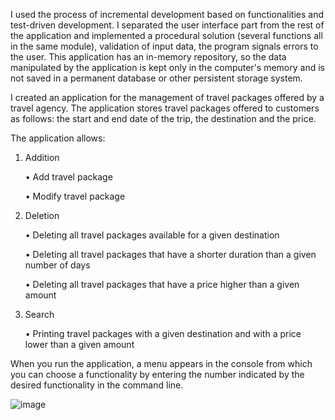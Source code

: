 I used the process of incremental development based on functionalities and test-driven development. I separated the user interface part from the rest of the application and implemented a procedural solution (several functions all in the same module), validation of input data, the program signals errors to the user. This application has an in-memory repository, so the data manipulated by the application is kept
only in the computer's memory and is not saved in a permanent database or other persistent storage system.

I created an application for the management of travel packages offered by a travel agency. The application stores travel packages offered to customers as follows: the start and end date of the trip, the
destination and the price.


The application allows:

   1. Addition
      
      • Add travel package
      
      • Modify travel package


   3. Deletion
      
      • Deleting all travel packages available for a given destination
      
      • Deleting all travel packages that have a shorter duration than a given number of days
      
      • Deleting all travel packages that have a price higher than a given amount


   5. Search
      
      • Printing travel packages with a given destination and with a price lower than a given amount


When you run the application, a menu appears in the console from which you can choose a functionality by entering the number indicated by the desired functionality in the command line.

![image](https://github.com/cristianamihu/UBB_Computer-Science/assets/128689630/7836b3e6-d694-41f5-855a-8deb8aa0b3d8)

